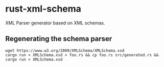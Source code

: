# rust-xml-schema
XML Parser generator based on XML schemas.

## Regenerating the schema parser

```
wget https://www.w3.org/2009/XMLSchema/XMLSchema.xsd
cargo run < XMLSchema.xsd > foo.rs && cp foo.rs src/generated.rs && cargo run < XMLSchema.xsd
```

